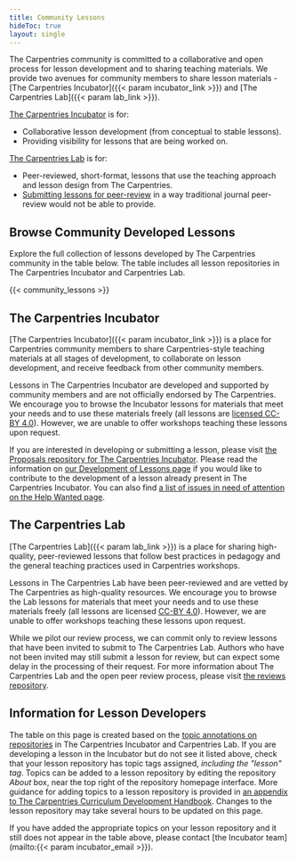 ```yaml
---
title: Community Lessons
hideToc: true 
layout: single
---
```


The Carpentries community is committed to a collaborative and open process for lesson development and to sharing teaching materials. We provide two avenues for community members to share lesson materials - [The Carpentries Incubator]({{< param incubator_link >}}) and [The Carpentries Lab]({{< param lab_link >}}).

[The Carpentries Incubator](#the-carpentries-incubator) is for:

- Collaborative lesson development (from conceptual to stable lessons).
- Providing visibility for lessons that are being worked on.

[The Carpentries Lab](#the-carpentries-lab) is for:

- Peer-reviewed, short-format, lessons that use the teaching approach and lesson design from The Carpentries.
- [Submitting lessons for peer-review](https://github.com/carpentries-lab/reviews/) in a way traditional journal peer-review would not be able to provide.

## Browse Community Developed Lessons

Explore the full collection of lessons developed by The Carpentries community in the table below. The table includes all lesson repositories in The Carpentries Incubator and Carpentries Lab.

{{< community_lessons >}}

## The Carpentries Incubator

[The Carpentries Incubator]({{< param incubator_link >}}) is a place for Carpentries community members to share Carpentries-style teaching materials at all stages of development, to collaborate on lesson development, and receive feedback from other community members.

Lessons in The Carpentries Incubator are developed and supported by community members and are not officially endorsed by The Carpentries. We encourage you to browse the Incubator lessons for materials that meet your needs and to use these materials freely (all lessons are [licensed CC-BY 4.0](https://creativecommons.org/licenses/by/4.0/)). However, we are unable to offer workshops teaching these lessons upon request.

If you are interested in developing or submitting a lesson, please visit
[the Proposals repository for The Carpentries Incubator](https://github.com/carpentries-incubator/proposals#readme). Please read the information on [our Development of Lessons page](/involved-lessons/) if you would like to contribute to the development of a lesson already present
in The Carpentries Incubator. You can also find [a list of issues in need of attention on the Help Wanted page](/help-wanted-issues/).

## The Carpentries Lab

[The Carpentries Lab]({{< param lab_link >}}) is a place for sharing high-quality, peer-reviewed lessons that follow best practices in pedagogy and the general teaching practices used in Carpentries workshops.

Lessons in The Carpentries Lab have been peer-reviewed and are vetted by The Carpentries as high-quality resources. We encourage you to browse the Lab lessons for materials that meet your needs and to use these materials freely (all lessons are licensed [CC-BY 4.0](https://creativecommons.org/licenses/by/4.0/)). However, we are unable to offer workshops teaching these lessons upon request.

While we pilot our review process, we can commit only to review lessons that have been invited to submit to The Carpentries Lab. Authors who have not been invited may still submit a lesson for review, but can expect some delay in the processing of their request. For more information about The Carpentries Lab and the open peer review process, please visit [the reviews repository](https://github.com/carpentries-lab/reviews/).

## Information for Lesson Developers

The table on this page is created based on the [topic annotations on repositories](https://docs.github.com/en/github/administering-a-repository/classifying-your-repository-with-topics)
in The Carpentries Incubator and Carpentries Lab. If you are developing a lesson in the Incubator but do not see it listed above, check that your lesson repository has topic tags assigned, _including the "lesson" tag_.  Topics can be added to a lesson repository by editing the repository _About_ box, near the top right of the repository homepage interface. More guidance for adding topics to a lesson repository is provided in [an appendix to The Carpentries Curriculum Development Handbook](https://cdh.carpentries.org/the-carpentries-incubator.html#topic-tags). Changes to the lesson repository may take several hours to be updated on this page.

If you have added the appropriate topics on your lesson repository and it
still does not appear in the table above, please contact [the Incubator team](mailto:{{< param incubator_email >}}).